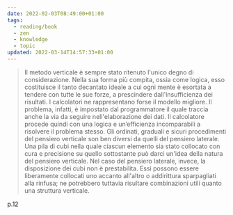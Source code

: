 ```yaml
---
date: 2022-02-03T08:49:00+01:00
tags:
  - reading/book
  - zen
  - knowledge
  - topic
updated: 2022-03-14T14:57:33+01:00
---
```

> Il metodo verticale è sempre stato ritenuto l'unico degno di considerazione. Nella sua forma più compita, ossia come logica, esso costituisce il tanto decantato ideale a cui ogni mente è esortata a tendere con tutte le sue forze, a prescindere dall'insufficienza dei risultati. I calcolatori ne rappresentano forse il modello migliore. Il problema, infatti, è impostato dal programmatore il quale traccia anche la via da seguire nell'elaborazione dei dati. Il calcolatore procede quindi con una logica e un’efficienza incomparabili a risolvere il problema stesso. Gli ordinati, graduali e sicuri procedimenti del pensiero verticale son ben diversi da quelli del pensiero laterale.
> Una pila di cubi nella quale ciascun elemento sia stato collocato con cura e precisione su quello sottostante può darci un'idea della natura del pensiero verticale. Nel caso del pensiero laterale, invece, la disposizione dei cubi non è prestabilita. Essi possono essere liberamente collocati uno accanto all'altro o addirittura sparpagliati alla rinfusa; ne potrebbero tuttavia risultare combinazioni utili quanto una struttura verticale.

p.12
